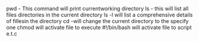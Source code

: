 pwd - This command will print currentworking directory
ls - this will list all files directories in the current directory
ls -l will list a comprehensive details of fillesin the directory
cd -will change the current directory to the specify one
chmod will activate file to execute
#!/bin/bash will activate file to script
e.t.c

